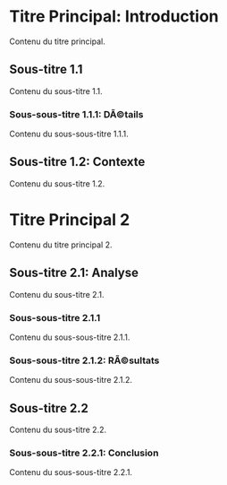 # Titre Principal: Introduction

Contenu du titre principal.

## Sous-titre 1.1

Contenu du sous-titre 1.1.

### Sous-sous-titre 1.1.1: DÃ©tails

Contenu du sous-sous-titre 1.1.1.

## Sous-titre 1.2: Contexte

Contenu du sous-titre 1.2.

# Titre Principal 2

Contenu du titre principal 2.

## Sous-titre 2.1: Analyse

Contenu du sous-titre 2.1.

### Sous-sous-titre 2.1.1

Contenu du sous-sous-titre 2.1.1.

### Sous-sous-titre 2.1.2: RÃ©sultats

Contenu du sous-sous-titre 2.1.2.

## Sous-titre 2.2

Contenu du sous-titre 2.2.

### Sous-sous-titre 2.2.1: Conclusion

Contenu du sous-sous-titre 2.2.1.

